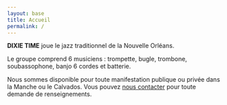 ```yaml
---
layout: base
title: Accueil
permalink: /
---
```


**DIXIE TIME** joue le jazz traditionnel de la Nouvelle Orléans.

Le groupe comprend 6 musiciens : trompette, bugle, trombone, soubassophone, banjo 6 cordes et batterie.

Nous sommes disponible pour toute manifestation publique ou privée dans la Manche ou le Calvados. Vous pouvez [nous contacter](/nous-contacter/) pour toute demande de renseignements.
